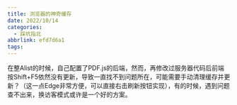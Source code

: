 ```yaml
---
title: 浏览器的神奇缓存
date: 2022/10/14
categories:
  - 踩坑指北
abbrlink: efd7d6a1
tags:
---
```


在整Alist的时候，自己配置了PDF.js的后端，然而，再修改过服务器代码后前端按Shift+F5依然没有更新，导致一直找不到问题所在，可能需要手动清理缓存并更新？（这一点Edge非常方便，可以直接右击刷新按钮实现），有的时候，遇到问题查不出来，换访客模式或许是一个好的方案。